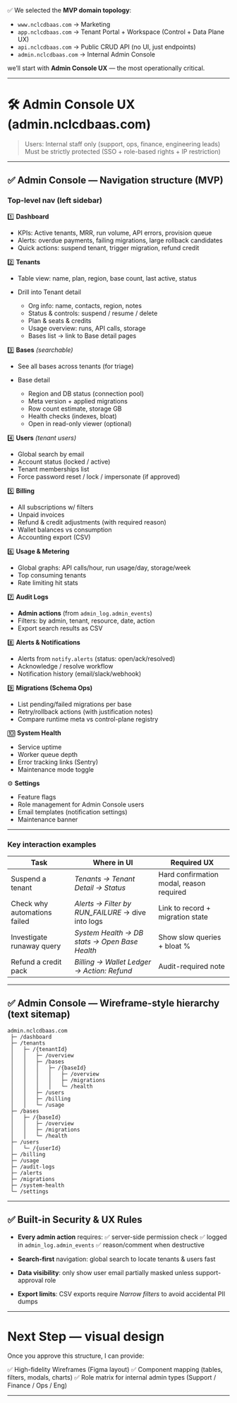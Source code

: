 
✅ We selected the **MVP domain topology**:

* `www.nclcdbaas.com` → Marketing
* `app.nclcdbaas.com` → Tenant Portal + Workspace (Control + Data Plane UX)
* `api.nclcdbaas.com` → Public CRUD API (no UI, just endpoints)
* `admin.nclcdbaas.com` → Internal Admin Console

we’ll start with **Admin Console UX** — the most operationally critical.

---

# 🛠️ Admin Console UX (admin.nclcdbaas.com)

> Users: Internal staff only (support, ops, finance, engineering leads)
> Must be strictly protected (SSO + role-based rights + IP restriction)

---

## ✅ Admin Console — Navigation structure (MVP)

### Top-level nav (left sidebar)

1️⃣ **Dashboard**

* KPIs: Active tenants, MRR, run volume, API errors, provision queue
* Alerts: overdue payments, failing migrations, large rollback candidates
* Quick actions: suspend tenant, trigger migration, refund credit

2️⃣ **Tenants**

* Table view: name, plan, region, base count, last active, status
* Drill into Tenant detail

  * Org info: name, contacts, region, notes
  * Status & controls: suspend / resume / delete
  * Plan & seats & credits
  * Usage overview: runs, API calls, storage
  * Bases list → link to Base detail pages

3️⃣ **Bases** *(searchable)*

* See all bases across tenants (for triage)
* Base detail

  * Region and DB status (connection pool)
  * Meta version + applied migrations
  * Row count estimate, storage GB
  * Health checks (indexes, bloat)
  * Open in read-only viewer (optional)

4️⃣ **Users** *(tenant users)*

* Global search by email
* Account status (locked / active)
* Tenant memberships list
* Force password reset / lock / impersonate (if approved)

5️⃣ **Billing**

* All subscriptions w/ filters
* Unpaid invoices
* Refund & credit adjustments (with required reason)
* Wallet balances vs consumption
* Accounting export (CSV)

6️⃣ **Usage & Metering**

* Global graphs: API calls/hour, run usage/day, storage/week
* Top consuming tenants
* Rate limiting hit stats

7️⃣ **Audit Logs**

* **Admin actions** (from `admin_log.admin_events`)
* Filters: by admin, tenant, resource, date, action
* Export search results as CSV

8️⃣ **Alerts & Notifications**

* Alerts from `notify.alerts` (status: open/ack/resolved)
* Acknowledge / resolve workflow
* Notification history (email/slack/webhook)

9️⃣ **Migrations (Schema Ops)**

* List pending/failed migrations per base
* Retry/rollback actions (with justification notes)
* Compare runtime meta vs control-plane registry

🔟 **System Health**

* Service uptime
* Worker queue depth
* Error tracking links (Sentry)
* Maintenance mode toggle

⚙️ **Settings**

* Feature flags
* Role management for Admin Console users
* Email templates (notification settings)
* Maintenance banner

---

### Key interaction examples

| Task                         | Where in UI                                       | Required UX                              |
| ---------------------------- | ------------------------------------------------- | ---------------------------------------- |
| Suspend a tenant             | *Tenants → Tenant Detail → Status*                | Hard confirmation modal, reason required |
| Check why automations failed | *Alerts → Filter by RUN_FAILURE* → dive into logs | Link to record + migration state         |
| Investigate runaway query    | *System Health → DB stats → Open Base Health*     | Show slow queries + bloat %              |
| Refund a credit pack         | *Billing → Wallet Ledger → Action: Refund*        | Audit-required note                      |

---

## ✅ Admin Console — Wireframe-style hierarchy (text sitemap)

```
admin.nclcdbaas.com
 ├─ /dashboard
 ├─ /tenants
 │   ├─ /{tenantId}
 │   │   ├─ /overview
 │   │   ├─ /bases
 │   │   │   ├─ /{baseId}
 │   │   │   │   ├─ /overview
 │   │   │   │   ├─ /migrations
 │   │   │   │   └─ /health
 │   │   ├─ /users
 │   │   ├─ /billing
 │   │   └─ /usage
 ├─ /bases
 │   ├─ /{baseId}
 │   │   ├─ /overview
 │   │   ├─ /migrations
 │   │   └─ /health
 ├─ /users
 │   └─ /{userId}
 ├─ /billing
 ├─ /usage
 ├─ /audit-logs
 ├─ /alerts
 ├─ /migrations
 ├─ /system-health
 └─ /settings
```

---

## ✅ Built-in Security & UX Rules

* **Every admin action** requires:
  ✅ server-side permission check
  ✅ logged in `admin_log.admin_events`
  ✅ reason/comment when destructive

* **Search-first** navigation: global search to locate tenants & users fast

* **Data visibility**: only show user email partially masked unless support-approval role

* **Export limits**: CSV exports require *Narrow filters* to avoid accidental PII dumps

---

# Next Step — visual design

Once you approve this structure, I can provide:

✅ High-fidelity Wireframes (Figma layout)
✅ Component mapping (tables, filters, modals, charts)
✅ Role matrix for internal admin types (Support / Finance / Ops / Eng)

---


